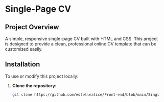# Single-Page CV

## Project Overview
A simple, responsive single-page CV built with HTML and CSS. This project is designed to provide a clean, professional online CV template that can be customized easily.

## Installation
To use or modify this project locally:
1. **Clone the repository**:
   ```bash
   git clone https://github.com/estellealice/Front-end/blob/main/Single-Page%20CV
